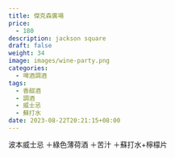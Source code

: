 ```yaml
---
title: 傑克森廣場
price:
  - 180
description: jackson square
draft: false
weight: 34
image: images/wine-party.png
categories:
  - 啤酒調酒
tags:
  - 香甜酒
  - 調酒
  - 威士忌
  - 蘇打水
date: 2023-08-22T20:21:15+08:00
---
```

波本威士忌 ＋綠色薄荷酒 ＋苦汁 ＋蘇打水+檸檬片